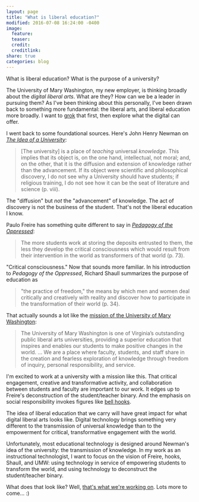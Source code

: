 ```yaml
---
layout: page
title: "What is liberal education?"
modified: 2016-07-08 16:24:00 -0400
image:
  feature:
  teaser:
  credit:
  creditlink:
share: true
categories: blog
---
```


What is liberal education? What is the purpose of a university?

The University of Mary Washington, my new employer, is thinking broadly about the *digital liberal arts*. What are they? How can we be a leader in pursuing them? As I've been thinking about this personally, I've been drawn back to something more fundamental: the liberal arts, and liberal education more broadly. I want to [grok](https://en.wikipedia.org/wiki/Grok) that first, then explore what the digital can offer.

I went back to some foundational sources. Here's John Henry Newman on [*The Idea of a University*](http://www.newmanreader.org/works/idea/):

> [The university] is a place of *teaching* universal *knowledge*. This implies that its object is, on the one hand, intellectual, not moral; and, on the other, that it is the diffusion and extension of knowledge rather than the advancement. If its object were scientific and philosophical discovery, I do not see why a University should have students; if religious training, I do not see how it can be the seat of literature and science (p. viii).

The "diffusion" but *not* the "advancement" of knowledge. The act of discovery is not the business of the student. That's not the liberal education I know.

Paulo Freire has something quite different to say in [*Pedagogy of the Oppressed*](https://openlibrary.org/books/OL21328353M/Pedagogy_of_the_oppressed):

> The more students work at storing the deposits entrusted to them, the less they develop the critical consciousness which would result from their intervention in the world as transformers of that world (p. 73).

"Critical consciousness." Now that sounds more familiar. In his introduction to *Pedagogy of the Oppressed*, Richard Shaull summarizes the purpose of education as

> "the practice of freedom," the means by which men and women deal critically and creatively with reality and discover how to participate in the transformation of their world (p. 34).

That actually sounds a lot like the [mission of the University of Mary Washington](https://www.umw.edu/about/our-mission/):

> The University of Mary Washington is one of Virginia’s outstanding public liberal arts universities, providing a superior education that inspires and enables our students to make positive changes in the world. ... We are a place where faculty, students, and staff share in the creation and fearless exploration of knowledge through freedom of inquiry, personal responsibility, and service.

I'm excited to work at a university with a mission like this. That critical engagement, creative and transformative activity, and collaboration between students and faculty are important to our work. It edges up to Freire's deconstruction of the student/teacher binary. And the emphasis on social responsibility invokes figures like [bell hooks](https://openlibrary.org/works/OL15053159W/Teaching_to_transgress).

The idea of liberal education that we carry will have great impact for what digital liberal arts looks like. Digital technology brings something very different to the transmission of universal knowledge than to the empowerment for critical, transformative engagement with the world.

Unfortunately, most educational technology is designed around Newman's idea of the university: the transmission of knowledge. In my work as an instructional technologist, I want to focus on the vision of Freire, hooks, Shaull, and UMW: using technology in service of empowering students to transform the world, and using technology to deconstruct the student/teacher binary.

What does that look like? Well, [that's what we're working on](http://umwdtlt.com). Lots more to come... :)
